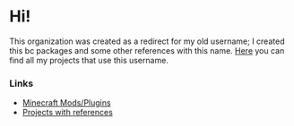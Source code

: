 # Hi!
This organization was created as a redirect for my old username; I created this bc packages and some other references with this name. [Here](https://dracoyt.github.io/) you can find all my projects that use this username.
### Links
* [Minecraft Mods/Plugins](https://dracoyt.github.io/mc-mod-list/)
* [Projects with references](https://dracoyt.github.io/p-references)
